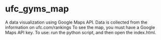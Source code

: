 # ufc_gyms_map
A data visualization using Google Maps API. Data is collected from the information on ufc.com/rankings
To see the map, you must have a Google Maps API key.
To use: run the python script, and then open the index.html.
